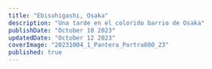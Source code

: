 ```yaml
---
title: "Ebisuhigashi, Osaka"
description: "Una tarde en el colorido barrio de Osaka"
publishDate: "October 10 2023"
updatedDate: "October 12 2023"
coverImage: "20231004_1_Pantera_Portra800_23"
published: true
---
```


